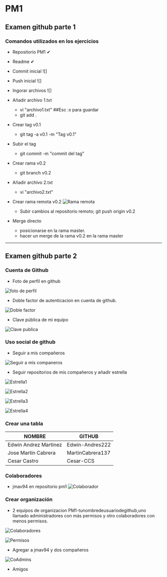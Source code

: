 # PM1
## Examen github parte 1

### Comandos utilizados en los ejercicios

* Repositorio PM1 ✔
* Readme ✔
* Commit inicial
![]
* Push inicial
![]
* Ingorar archivos
![]
* Añadir archivo 1.txt
    * vi "archivo1.txt" ##Esc :x para guardar
    * git add .
* Crear tag v0.1
    * git tag -a v0.1 -m "Tag v0.1"
* Subir el tag
    * git commit -m "commit del tag"
* Crear rama v0.2
    * git branch v0.2
* Añadir archivo 2.txt
    * vi "archivo2.txt"
* Crear rama remota v0.2
![Rama remota]()

    * Subir cambios al repositorio remoto;
    git push origin v0.2

* Merge directo
    * posicionarse en la rama master.
    * hacer un merge de la rama v0.2 en la rama master
____

## Examen github parte 2

### Cuenta de Github
* Foto de perfil en github

![foto de perfil](/Captura%20de%20pantalla%20(463).png)

* Doble factor de autenticacion en cuenta de github.

![Doble factor](/Captura%20de%20pantalla%20(465).png)

* Clave pública de mi equipo

![Clave publica](/Captura%20de%20pantalla%20(466).png)

### Uso social de github

* Seguir a mis compañeros

![Seguir a mis companeros](/Captura%20de%20pantalla%20(467).png)

* Seguir repositorios de mis compañeros y añadir estrella

![Estrella1](/Captura%20de%20pantalla%20(467).png)

![Estrella2](/Captura%20de%20pantalla%20(468).png)

![Estrella3](/Captura%20de%20pantalla%20(469).png)

![Estrella4](/Captura%20de%20pantalla%20(470).png)

### Crear una tabla

NOMBRE | GITHUB
------ | ------
Edwin Andrez Martinez | Edwin-Andres222
Jose Martin Cabrera | MartinCabrera137
Cesar Castro | Cesar-CCS

### Colaboradores
* jmav94 en repositorio pm1
![Colaborador](/Captura%20de%20pantalla%20(471).png)

### Crear organización
* 2 equipos de organizacion PM1-tunombredeusuariodegithub,uno llamado administradores con más permisos y otro colaboradores con menos permisos.

![Colaboradores](/Captura%20de%20pantalla%20(472).png)

![Permisos](/Captura%20de%20pantalla%20(473).png)

* Agregar a jmav94 y dos compañeros

![CoAdmins](/Captura%20de%20pantalla%20(474).png)

* Amigos